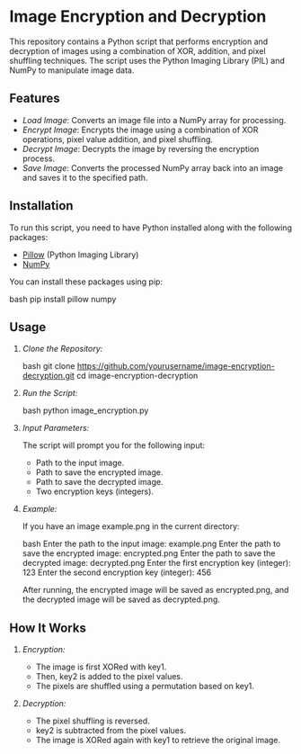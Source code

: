 # Image Encryption and Decryption

This repository contains a Python script that performs encryption and decryption of images using a combination of XOR, addition, and pixel shuffling techniques. The script uses the Python Imaging Library (PIL) and NumPy to manipulate image data.

## Features

- *Load Image*: Converts an image file into a NumPy array for processing.
- *Encrypt Image*: Encrypts the image using a combination of XOR operations, pixel value addition, and pixel shuffling.
- *Decrypt Image*: Decrypts the image by reversing the encryption process.
- *Save Image*: Converts the processed NumPy array back into an image and saves it to the specified path.

## Installation

To run this script, you need to have Python installed along with the following packages:

- [Pillow](https://python-pillow.org/) (Python Imaging Library)
- [NumPy](https://numpy.org/)

You can install these packages using pip:

bash
pip install pillow numpy


## Usage

1. *Clone the Repository:*

   bash
   git clone https://github.com/yourusername/image-encryption-decryption.git
   cd image-encryption-decryption
   

2. *Run the Script:*

   bash
   python image_encryption.py
   

3. *Input Parameters:*

   The script will prompt you for the following input:

   - Path to the input image.
   - Path to save the encrypted image.
   - Path to save the decrypted image.
   - Two encryption keys (integers).

4. *Example:*

   If you have an image example.png in the current directory:

   bash
   Enter the path to the input image: example.png
   Enter the path to save the encrypted image: encrypted.png
   Enter the path to save the decrypted image: decrypted.png
   Enter the first encryption key (integer): 123
   Enter the second encryption key (integer): 456
   

   After running, the encrypted image will be saved as encrypted.png, and the decrypted image will be saved as decrypted.png.

## How It Works

1. *Encryption:*
   - The image is first XORed with key1.
   - Then, key2 is added to the pixel values.
   - The pixels are shuffled using a permutation based on key1.

2. *Decryption:*
   - The pixel shuffling is reversed.
   - key2 is subtracted from the pixel values.
   - The image is XORed again with key1 to retrieve the original image.
